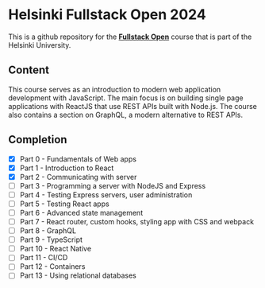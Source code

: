 # Helsinki Fullstack Open 2024

This is a github repository for the **[Fullstack Open](https://fullstackopen.com/)** course that is part of the Helsinki University.

## Content
This course serves as an introduction to modern web application development with JavaScript. The main focus is on building single page applications with ReactJS that use REST APIs built with Node.js. The course also contains a section on GraphQL, a modern alternative to REST APIs.

## Completion

 - [x] Part 0 - Fundamentals of Web apps
 - [x] Part 1 - Introduction to React
 - [x] Part 2 - Communicating with server
 - [ ] Part 3 - Programming a server with NodeJS and Express
 - [ ] Part 4 - Testing Express servers, user administration
 - [ ] Part 5 - Testing React apps
 - [ ] Part 6 - Advanced state management
 - [ ] Part 7 - React router, custom hooks, styling app with CSS and webpack
 - [ ] Part 8 - GraphQL
 - [ ] Part 9 - TypeScript
 - [ ] Part 10 - React Native
 - [ ] Part 11 - CI/CD
 - [ ] Part 12 - Containers
 - [ ] Part 13 - Using relational databases

